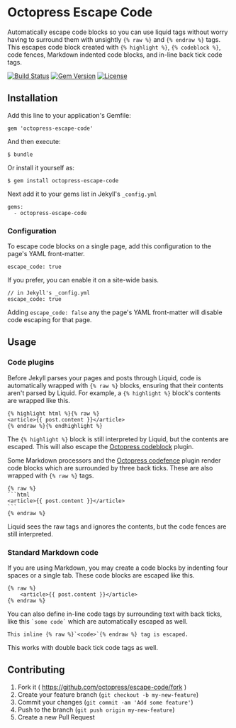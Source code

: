 <!---
escape_raw: true
--->
# Octopress Escape Code

Automatically escape code blocks so you can use liquid tags without worry having to surround them with unsightly 
`{% raw %}` and `{% endraw %}` tags. This escapes code block created with `{% highlight %}`, `{% codeblock %}`, code fences,
Markdown indented code blocks, and in-line back tick code tags.

[![Build Status](https://travis-ci.org/octopress/escape-code.svg)](https://travis-ci.org/octopress/escape-code)
[![Gem Version](http://img.shields.io/gem/v/octopress-escape-code.svg)](https://rubygems.org/gems/octopress-escape-code)
[![License](http://img.shields.io/:license-mit-blue.svg)](http://octopress.mit-license.org)

## Installation

Add this line to your application's Gemfile:

    gem 'octopress-escape-code'

And then execute:

    $ bundle

Or install it yourself as:

    $ gem install octopress-escape-code

Next add it to your gems list in Jekyll's `_config.yml`

    gems:
      - octopress-escape-code

### Configuration

To escape code blocks on a single page, add this configuration to the page's YAML front-matter.

    escape_code: true

If you prefer, you can enable it on a site-wide basis.

    // in Jekyll's _config.yml
    escape_code: true

Adding `escape_code: false` any the page's YAML front-matter will disable code escaping for that page.

## Usage

### Code plugins

Before Jekyll parses your pages and posts through Liquid, code is automatically wrapped with `{% raw %}` blocks,
ensuring that their contents aren't parsed by Liquid. For example, a `{% highlight %}` block's contents are wrapped like this.

    {% highlight html %}{% raw %}
    <article>{{ post.content }}</article>
    {% endraw %}{% endhighlight %}

The `{% highlight %}` block is still interpreted by Liquid, but the contents are escaped. This will also escape the 
[Octopress codeblock](https://github.com/octopress/codeblock) plugin.

Some Markdown processors and the [Octopress codefence](https://github.com/octopress/codefence) plugin render code blocks which are
surrounded by three back ticks. These are also wrapped with `{% raw %}` tags.

    {% raw %}
    ```html
    <article>{{ post.content }}</article>
    ```
    {% endraw %}

Liquid sees the raw tags and ignores the contents, but the code fences are still interpreted.

### Standard Markdown code

If you are using Markdown, you may create a code blocks by indenting four spaces or a single tab. These code blocks are escaped like this.

```
{% raw %}
    <article>{{ post.content }}</article>
{% endraw %}
```

You can also define in-line code tags by surrounding text with back ticks, like this `` `some code` `` which are automatically escaped as
well.

    This inline {% raw %}`<code>`{% endraw %} tag is escaped.

This works with double back tick code tags as well.

## Contributing

1. Fork it ( https://github.com/octopress/escape-code/fork )
2. Create your feature branch (`git checkout -b my-new-feature`)
3. Commit your changes (`git commit -am 'Add some feature'`)
4. Push to the branch (`git push origin my-new-feature`)
5. Create a new Pull Request

